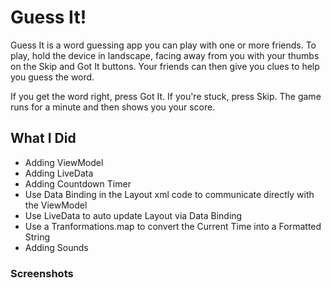 # Guess It!
Guess It is a word guessing app you can play with one or more friends. To play, hold the device in landscape, facing away from you with your thumbs on the Skip and Got It buttons. Your friends can then give you clues to help you guess the word.

If you get the word right, press Got It. If you're stuck, press Skip. The game runs for a minute and then shows you your score.

## What I Did
- Adding ViewModel
- Adding LiveData
- Adding Countdown Timer
- Use Data Binding in the Layout xml code to communicate directly with the ViewModel
- Use  LiveData to auto update Layout via Data Binding
- Use a Tranformations.map to convert the Current Time into a Formatted String
- Adding Sounds

### Screenshots
